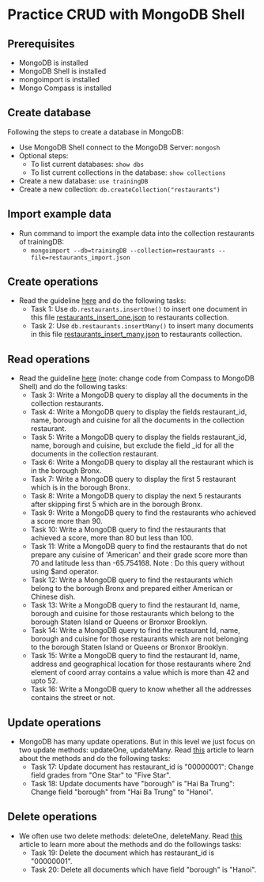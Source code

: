 # Practice CRUD with MongoDB Shell
## Prerequisites
- MongoDB is installed
- MongoDB Shell is installed
- mongoimport is installed
- Mongo Compass is installed
## Create database
Following the steps to create a database in MongoDB:
- Use MongoDB Shell connect to the MongoDB Server: `mongosh`
- Optional steps:
  - To list current databases: `show dbs`
  - To list current collections in the database: `show collections`
- Create a new database: `use trainingDB`
- Create a new collection: `db.createCollection("restaurants")`
## Import example data
- Run command to import the example data into the collection restaurants of trainingDB: 
  - `mongoimport --db=trainingDB --collection=restaurants --file=restaurants_import.json`
## Create operations
- Read the guideline [here](https://www.mongodb.com/docs/manual/tutorial/insert-documents/) and do the following tasks:
  - Task 1: Use `db.restaurants.insertOne()` to insert one document in this file [restaurants_insert_one.json](restaurants_insert_one.json) to restaurants collection.
  - Task 2: Use `db.restaurants.insertMany()` to insert many documents in this file [restaurants_insert_many.json](restaurants_insert_many.json) to restaurants collection.
## Read operations
- Read the guideline [here](https://www.mongodb.com/docs/manual/tutorial/query-documents/) (note: change code from Compass to MongoDB Shell) and do the following tasks:
  - Task 3: Write a MongoDB query to display all the documents in the collection restaurants.
  - Task 4: Write a MongoDB query to display the fields restaurant_id, name, borough and cuisine for all the documents in the collection restaurant.
  - Task 5: Write a MongoDB query to display the fields restaurant_id, name, borough and cuisine, but exclude the field _id for all the documents in the collection restaurant.
  - Task 6: Write a MongoDB query to display all the restaurant which is in the borough Bronx.
  - Task 7: Write a MongoDB query to display the first 5 restaurant which is in the borough Bronx.
  - Task 8: Write a MongoDB query to display the next 5 restaurants after skipping first 5 which are in the borough Bronx.
  - Task 9: Write a MongoDB query to find the restaurants who achieved a score more than 90.
  - Task 10: Write a MongoDB query to find the restaurants that achieved a score, more than 80 but less than 100.
  - Task 11: Write a MongoDB query to find the restaurants that do not prepare any cuisine of 'American' and their grade score more than 70 and latitude less than -65.754168. Note : Do this query without using $and operator.
  - Task 12: Write a MongoDB query to find the restaurants which belong to the borough Bronx and prepared either American or Chinese dish.
  - Task 13: Write a MongoDB query to find the restaurant Id, name, borough and cuisine for those restaurants which belong to the borough Staten Island or Queens or Bronxor Brooklyn.
  - Task 14: Write a MongoDB query to find the restaurant Id, name, borough and cuisine for those restaurants which are not belonging to the borough Staten Island or Queens or Bronxor Brooklyn.
  - Task 15: Write a MongoDB query to find the restaurant Id, name, address and geographical location for those restaurants where 2nd element of coord array contains a value which is more than 42 and upto 52.
  - Task 16: Write a MongoDB query to know whether all the addresses contains the street or not. 
## Update operations
- MongoDB has many update operations. But in this level we just focus on two update methods: updateOne, updateMany. Read [this](https://www.mongodb.com/docs/manual/reference/update-methods/) article to learn about the methods and do the following tasks:
  - Task 17: Update document has restaurant_id is "00000001": Change field grades from "One Star" to "Five Star".
  - Task 18: Update documents have "borough" is "Hai Ba Trung": Change field "borough" from "Hai Ba Trung" to "Hanoi".
## Delete operations
- We often use two delete methods: deleteOne, deleteMany. Read [this](https://www.mongodb.com/docs/manual/reference/delete-methods/) article to learn more about the methods and do the followings tasks:
  - Task 19: Delete the document which has restaurant_id is "00000001". 
  - Task 20: Delete all documents which have field "borough" is "Hanoi".